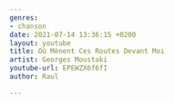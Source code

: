 ```yaml
---
genres:
- chanson
date: 2021-07-14 13:36:15 +0200
layout: youtube
title: Où Mènent Ces Routes Devant Moi
artist: Georges Moustaki
youtube-url: EPEWZX6f6fI
author: Raul

---
```

